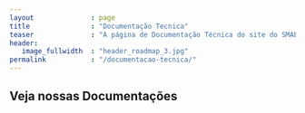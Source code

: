 ```yaml
---
layout              : page
title               : "Documentação Tecnica"
teaser              : "A página de Documentação Técnica do site do SMAE é um recurso valioso para fornecer informações detalhadas aos desenvolvedores, facilitando a compreensão, integração e manutenção do sistema."
header:
   image_fullwidth  : "header_roadmap_3.jpg"
permalink           : "/documentacao-tecnica/"
---
```



## Veja nossas Documentações